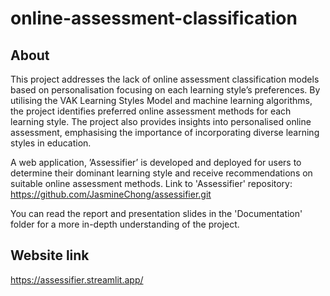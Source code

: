 # online-assessment-classification

## About
This project addresses the lack of online assessment classification models based on personalisation focusing on each learning style’s preferences. By utilising the VAK Learning Styles Model and machine learning algorithms, the project identifies preferred online assessment methods for each learning style. The project also provides insights into personalised online assessment, emphasising the importance of incorporating diverse learning styles in education.

A web application, ’Assessifier’ is developed and deployed for users to determine their dominant learning style and receive recommendations on suitable online assessment methods. Link to 'Assessifier' repository: https://github.com/JasmineChong/assessifier.git

You can read the report and presentation slides in the 'Documentation' folder for a more in-depth understanding of the project. 

## Website link
https://assessifier.streamlit.app/
